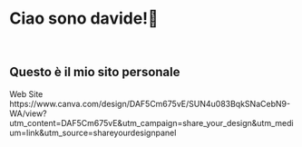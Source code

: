 <h1>Ciao sono davide!👋</h1> <br>
<h2>Questo è il mio sito personale </h2>
<a url="https://davidepoletto.github.io/Sito-personale/">Web Site</a>
https://www.canva.com/design/DAF5Cm675vE/SUN4u083BqkSNaCebN9-WA/view?utm_content=DAF5Cm675vE&utm_campaign=share_your_design&utm_medium=link&utm_source=shareyourdesignpanel

